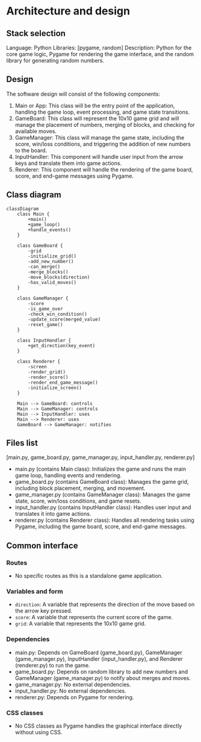 # Architecture and design
## Stack selection
Language: Python
Libraries: [pygame, random]
Description: Python for the core game logic, Pygame for rendering the game interface, and the random library for generating random numbers.

## Design
The software design will consist of the following components:
1. Main or App: This class will be the entry point of the application, handling the game loop, event processing, and game state transitions.
2. GameBoard: This class will represent the 10x10 game grid and will manage the placement of numbers, merging of blocks, and checking for available moves.
3. GameManager: This class will manage the game state, including the score, win/loss conditions, and triggering the addition of new numbers to the board.
4. InputHandler: This component will handle user input from the arrow keys and translate them into game actions.
5. Renderer: This component will handle the rendering of the game board, score, and end-game messages using Pygame.

## Class diagram
```mermaid
classDiagram
    class Main {
        +main()
        +game_loop()
        +handle_events()
    }

    class GameBoard {
        -grid
        -initialize_grid()
        -add_new_number()
        -can_merge()
        -merge_blocks()
        -move_blocks(direction)
        -has_valid_moves()
    }

    class GameManager {
        -score
        -is_game_over
        -check_win_condition()
        -update_score(merged_value)
        -reset_game()
    }

    class InputHandler {
        +get_direction(key_event)
    }

    class Renderer {
        -screen
        -render_grid()
        -render_score()
        -render_end_game_message()
        -initialize_screen()
    }

    Main --> GameBoard: controls
    Main --> GameManager: controls
    Main --> InputHandler: uses
    Main --> Renderer: uses
    GameBoard --> GameManager: notifies
```

## Files list
[main.py, game_board.py, game_manager.py, input_handler.py, renderer.py]

- main.py (contains Main class): Initializes the game and runs the main game loop, handling events and rendering.
- game_board.py (contains GameBoard class): Manages the game grid, including block placement, merging, and movement.
- game_manager.py (contains GameManager class): Manages the game state, score, win/loss conditions, and game resets.
- input_handler.py (contains InputHandler class): Handles user input and translates it into game actions.
- renderer.py (contains Renderer class): Handles all rendering tasks using Pygame, including the game board, score, and end-game messages.

## Common interface
### Routes
- No specific routes as this is a standalone game application.

### Variables and form
- `direction`: A variable that represents the direction of the move based on the arrow key pressed.
- `score`: A variable that represents the current score of the game.
- `grid`: A variable that represents the 10x10 game grid.

### Dependencies
- main.py: Depends on GameBoard (game_board.py), GameManager (game_manager.py), InputHandler (input_handler.py), and Renderer (renderer.py) to run the game.
- game_board.py: Depends on random library to add new numbers and GameManager (game_manager.py) to notify about merges and moves.
- game_manager.py: No external dependencies.
- input_handler.py: No external dependencies.
- renderer.py: Depends on Pygame for rendering.

### CSS classes
- No CSS classes as Pygame handles the graphical interface directly without using CSS.